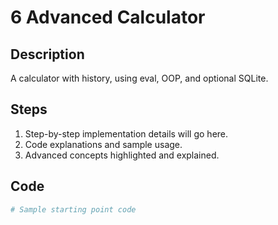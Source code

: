 # 6 Advanced Calculator

## Description
A calculator with history, using eval, OOP, and optional SQLite.

## Steps
1. Step-by-step implementation details will go here.
2. Code explanations and sample usage.
3. Advanced concepts highlighted and explained.

## Code
```python
# Sample starting point code

```
